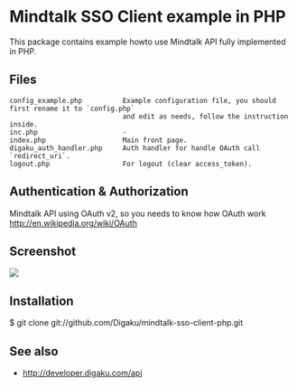 Mindtalk SSO Client example in PHP
===================================

This package contains example howto use Mindtalk API fully implemented in PHP.

Files
----------

	config_example.php 			Example configuration file, you should first rename it to `config.php`
								and edit as needs, follow the instruction inside.	
	inc.php 					-
	index.php 					Main front page.
	digaku_auth_handler.php   	Auth handler for handle OAuth call `redirect_uri`.
	logout.php 					For logout (clear access_token).
	

Authentication & Authorization
-------------------------------

Mindtalk API using OAuth v2, so you needs to know how OAuth work http://en.wikipedia.org/wiki/OAuth

Screenshot
-----------

![](http://i.imgur.com/owdah.png)

Installation
-------------

$ git clone git://github.com/Digaku/mindtalk-sso-client-php.git


See also
---------

* http://developer.digaku.com/api


